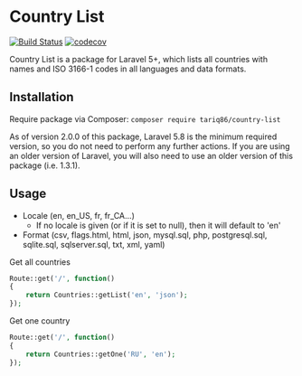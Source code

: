 # Country List

[![Build Status](https://travis-ci.org/tariq86/country-list.svg?branch=master)](https://travis-ci.org/tariq86/country-list)
[![codecov](https://codecov.io/gh/tariq86/country-list/branch/master/graph/badge.svg)](https://codecov.io/gh/tariq86/country-list)

Country List is a package for Laravel 5+, which lists all countries with names and ISO 3166-1 codes in all languages and data formats.

## Installation

Require package via Composer: `composer require tariq86/country-list`

As of version 2.0.0 of this package, Laravel 5.8 is the minimum required version, so you do not need to perform any further actions.
If you are using an older version of Laravel, you will also need to use an older version of this package (i.e. 1.3.1).

## Usage

- Locale (en, en_US, fr, fr_CA...)
  - If no locale is given (or if it is set to null), then it will default to 'en'
- Format (csv, flags.html, html, json, mysql.sql, php, postgresql.sql, sqlite.sql, sqlserver.sql, txt, xml, yaml)

Get all countries
```php
Route::get('/', function()
{
    return Countries::getList('en', 'json');
});
```

Get one country
```php
Route::get('/', function()
{
    return Countries::getOne('RU', 'en');
});
```
